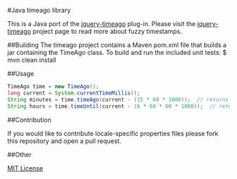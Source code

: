 #Java timeago library

This is a Java port of the [jquery-timeago](https://github.com/rmm5t/jquery-timeago) plug-in.  Please visit the [jquery-timeago](http://rmm5t.github.com/jquery-timeago/) project page to read more about fuzzy timestamps.

##Building
The timeago project contains a Maven pom.xml file that builds a jar containing the TimeAgo class.
To build and run the included unit tests:
$ mvn clean install

##Usage

```java
TimeAgo time = new TimeAgo();
long current = System.currentTimeMillis();
String minutes = time.timeAgo(current - (15 * 60 * 1000));  // returns "15 minutes ago"
String hours = time.timeUntil(current - (6 * 60 * 60 * 1000));  // returns "6 hours from now"
```


##Contribution

If you would like to contribute locale-specific properties files please fork this repository and open a pull request.

##Other

[MIT License](http://www.opensource.org/licenses/mit-license.html)
